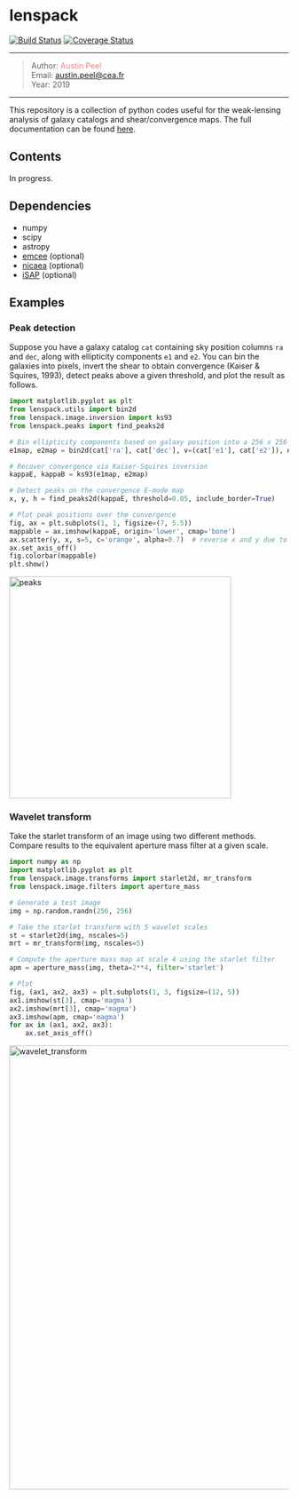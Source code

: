 # lenspack
[![Build Status](https://travis-ci.org/austinpeel/lenspack.svg?branch=master)](https://travis-ci.org/austinpeel/lenspack) [![Coverage Status](https://coveralls.io/repos/github/austinpeel/lenspack/badge.svg?branch=master)](https://coveralls.io/github/austinpeel/lenspack?branch=master)

---
> Author: <a href="http://www.cosmostat.org/people/austin-peel" target="_blank" style="text-decoration:none; color: #F08080">Austin Peel</a>  
> Email: <a href="mailto:austin.peel@cea.fr" style="text-decoration:none; color: #F08080">austin.peel@cea.fr</a>  
> Year: 2019  
---

This repository is a collection of python codes useful for the weak-lensing
analysis of galaxy catalogs and shear/convergence maps. The full documentation
can be found [here](https://austinpeel.github.io/lenspack/index.html "lenspack documentation").

## Contents

In progress.

## Dependencies

* numpy
* scipy
* astropy
* [emcee](https://emcee.readthedocs.io/en/stable/ "emcee") (optional)
* [nicaea](https://github.com/CosmoStat/nicaea "nicaea") (optional)
* [iSAP](http://www.cosmostat.org/software/isap "iSAP") (optional)

## Examples

### Peak detection

Suppose you have a galaxy catalog `cat` containing sky position columns `ra` and `dec`, along with ellipticity components `e1` and `e2`. You can bin the galaxies into pixels, invert the shear to obtain convergence (Kaiser & Squires, 1993), detect peaks above a given threshold, and plot the result as follows.

```python
import matplotlib.pyplot as plt
from lenspack.utils import bin2d
from lenspack.image.inversion import ks93
from lenspack.peaks import find_peaks2d

# Bin ellipticity components based on galaxy position into a 256 x 256 map
e1map, e2map = bin2d(cat['ra'], cat['dec'], v=(cat['e1'], cat['e2']), npix=256)

# Recover convergence via Kaiser-Squires inversion
kappaE, kappaB = ks93(e1map, e2map)

# Detect peaks on the convergence E-mode map
x, y, h = find_peaks2d(kappaE, threshold=0.05, include_border=True)

# Plot peak positions over the convergence
fig, ax = plt.subplots(1, 1, figsize=(7, 5.5))
mappable = ax.imshow(kappaE, origin='lower', cmap='bone')
ax.scatter(y, x, s=5, c='orange', alpha=0.7)  # reverse x and y due to array indexing
ax.set_axis_off()
fig.colorbar(mappable)
plt.show()
```

<p align="left">
<img src="https://github.com/austinpeel/lenspack/blob/master/examples/figures/peaks.png" alt="peaks" width="400"/>
</p>


### Wavelet transform

Take the starlet transform of an image using two different methods. Compare results to the equivalent aperture mass filter at a given scale.

```python
import numpy as np
import matplotlib.pyplot as plt
from lenspack.image.transforms import starlet2d, mr_transform
from lenspack.image.filters import aperture_mass

# Generate a test image
img = np.random.randn(256, 256)

# Take the starlet transform with 5 wavelet scales
st = starlet2d(img, nscales=5)
mrt = mr_transform(img, nscales=5)

# Compute the aperture mass map at scale 4 using the starlet filter
apm = aperture_mass(img, theta=2**4, filter='starlet')

# Plot
fig, (ax1, ax2, ax3) = plt.subplots(1, 3, figsize=(12, 5))
ax1.imshow(st[3], cmap='magma')
ax2.imshow(mrt[3], cmap='magma')
ax3.imshow(apm, cmap='magma')
for ax in (ax1, ax2, ax3):
    ax.set_axis_off()
```

<p align="left">
<img src="https://github.com/austinpeel/lenspack/blob/master/examples/figures/wavelet_transform.png" alt="wavelet_transform" width="800"/>
</p>
